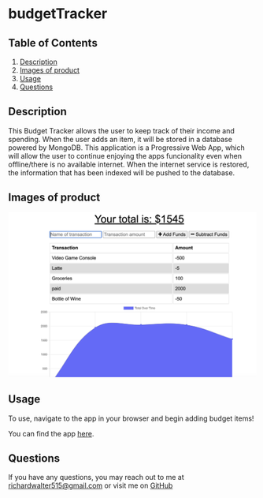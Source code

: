 # budgetTracker

## Table of Contents
  1. [Description](#description)
  2. [Images of product](#screenshots)
  3. [Usage](#usage)
  4. [Questions](#questions)
  
  
  
## Description <a name="description"></a>
This Budget Tracker allows the user to keep track of their income and spending.  When the user adds an item, it will be stored in a database powered by MongoDB.  This application is a Progressive Web App, which will allow the user to continue enjoying the apps funcionality even when offline/there is no available internet.  When the internet service is restored, the information that has been indexed will be pushed to the database.

## Images of product <a name="screenshots"></a>
![OpeningPage](Assets/OpeningPage.png)



## Usage <a name="usage"></a>
To use, navigate to the app in your browser and begin adding budget items!

You can find the app [here](https://limitless-eyrie-53439.herokuapp.com/).


## Questions <a name="questions"></a>
If you have any questions, you may reach out to me at richardwalter515@gmail.com
or visit me on [GitHub](https://www.github.com/richardwalter515)